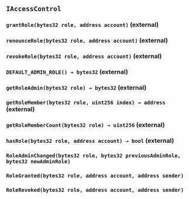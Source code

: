 ## `IAccessControl`

### `grantRole(bytes32 role, address account)` (external)

### `renounceRole(bytes32 role, address account)` (external)

### `revokeRole(bytes32 role, address account)` (external)

### `DEFAULT_ADMIN_ROLE() → bytes32` (external)

### `getRoleAdmin(bytes32 role) → bytes32` (external)

### `getRoleMember(bytes32 role, uint256 index) → address` (external)

### `getRoleMemberCount(bytes32 role) → uint256` (external)

### `hasRole(bytes32 role, address account) → bool` (external)

### `RoleAdminChanged(bytes32 role, bytes32 previousAdminRole, bytes32 newAdminRole)`

### `RoleGranted(bytes32 role, address account, address sender)`

### `RoleRevoked(bytes32 role, address account, address sender)`
